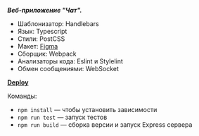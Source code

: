 ***Веб-приложение "Чат".***
 - Шаблонизатор: Handlebars
 - Язык: Typescript
 - Стили: PostCSS
 - Макет: [Figma](https://www.figma.com/file/jF5fFFzgGOxQeB4CmKWTiE/Chat_external_link?type=design&node-id=0%3A1&t=hfjoJ2DkvLkAWvLC-1)
 - Сборщик: Webpack
 - Анализаторы кода: Eslint и Stylelint
 - Обмен сообщениями: WebSocket

[**Deploy**](https://unrivaled-kulfi-ba83f2.netlify.app/)

Команды:
- `npm install` — чтобы установить зависимости
- `npm run test` — запуск тестов
- `npm run build` — сборка версии и запуск Express сервера
